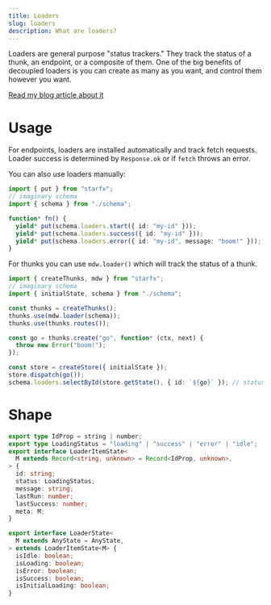 ```yaml
---
title: Loaders
slug: loaders
description: What are loaders?
---
```


Loaders are general purpose "status trackers." They track the status of a thunk,
an endpoint, or a composite of them. One of the big benefits of decoupled
loaders is you can create as many as you want, and control them however you
want.

[Read my blog article about it](https://bower.sh/on-decoupled-loaders)

# Usage

For endpoints, loaders are installed automatically and track fetch requests.
Loader success is determined by `Response.ok` or if `fetch` throws an error.

You can also use loaders manually:

```ts
import { put } from "starfx";
// imaginary schema
import { schema } from "./schema";

function* fn() {
  yield* put(schema.loaders.start({ id: "my-id" }));
  yield* put(schema.loaders.success({ id: "my-id" }));
  yield* put(schema.loaders.error({ id: "my-id", message: "boom!" }));
}
```

For thunks you can use `mdw.loader()` which will track the status of a thunk.

```ts
import { createThunks, mdw } from "starfx";
// imaginary schema
import { initialState, schema } from "./schema";

const thunks = createThunks();
thunks.use(mdw.loader(schema));
thunks.use(thunks.routes());

const go = thunks.create("go", function* (ctx, next) {
  throw new Error("boom!");
});

const store = createStore({ initialState });
store.dispatch(go());
schema.loaders.selectById(store.getState(), { id: `${go}` }); // status = "error"; message = "boom!"
```

# Shape

```ts
export type IdProp = string | number;
export type LoadingStatus = "loading" | "success" | "error" | "idle";
export interface LoaderItemState<
  M extends Record<string, unknown> = Record<IdProp, unknown>,
> {
  id: string;
  status: LoadingStatus;
  message: string;
  lastRun: number;
  lastSuccess: number;
  meta: M;
}

export interface LoaderState<
  M extends AnyState = AnyState,
> extends LoaderItemState<M> {
  isIdle: boolean;
  isLoading: boolean;
  isError: boolean;
  isSuccess: boolean;
  isInitialLoading: boolean;
}
```
